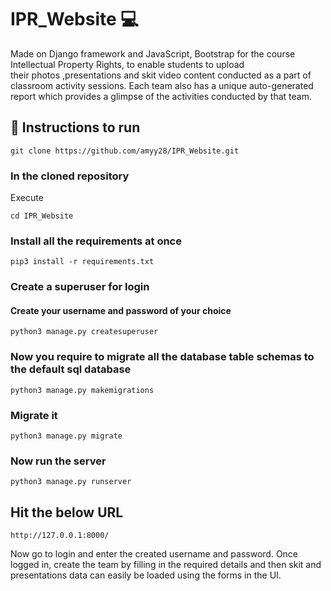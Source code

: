 # IPR_Website :computer: 

Made on Django framework and JavaScript, Bootstrap for the course Intellectual Property Rights, to enable students to upload  
their photos ,presentations and skit video content conducted as a part of classroom activity sessions. Each team also has a
unique auto-generated report which provides a glimpse of the activities conducted by that team.

## 🔧 Instructions to run
```
git clone https://github.com/amyy28/IPR_Website.git
```

### In the cloned repository
Execute 
```
cd IPR_Website
```

### Install all the requirements at once
```
pip3 install -r requirements.txt
```

### Create a superuser for login
#### Create your username and password of your choice
```
python3 manage.py createsuperuser
```

### Now you require to migrate all the database table schemas to the default sql database 
```
python3 manage.py makemigrations
```

### Migrate it
```
python3 manage.py migrate
```

### Now run the server
```
python3 manage.py runserver
```

## Hit the below URL
```http://127.0.0.1:8000/```

Now go to login and enter the created username and password. Once logged in, create the team by filling in the required details and then skit and presentations data can easily be loaded using the forms in the UI. 
